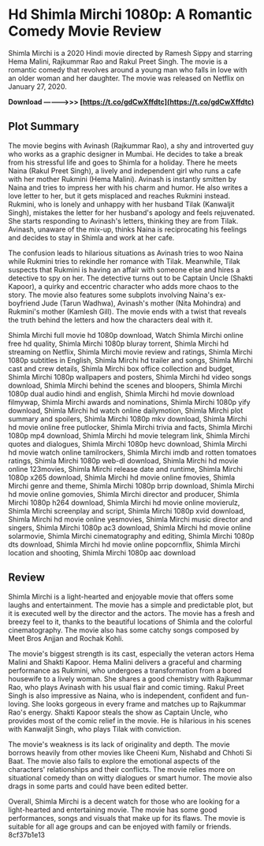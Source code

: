 # Hd Shimla Mirchi 1080p: A Romantic Comedy Movie Review
 
Shimla Mirchi is a 2020 Hindi movie directed by Ramesh Sippy and starring Hema Malini, Rajkummar Rao and Rakul Preet Singh. The movie is a romantic comedy that revolves around a young man who falls in love with an older woman and her daughter. The movie was released on Netflix on January 27, 2020.
 
**Download –––––>>> [https://t.co/gdCwXffdtc](https://t.co/gdCwXffdtc)**


 
## Plot Summary
 
The movie begins with Avinash (Rajkummar Rao), a shy and introverted guy who works as a graphic designer in Mumbai. He decides to take a break from his stressful life and goes to Shimla for a holiday. There he meets Naina (Rakul Preet Singh), a lively and independent girl who runs a cafe with her mother Rukmini (Hema Malini). Avinash is instantly smitten by Naina and tries to impress her with his charm and humor. He also writes a love letter to her, but it gets misplaced and reaches Rukmini instead. Rukmini, who is lonely and unhappy with her husband Tilak (Kanwaljit Singh), mistakes the letter for her husband's apology and feels rejuvenated. She starts responding to Avinash's letters, thinking they are from Tilak. Avinash, unaware of the mix-up, thinks Naina is reciprocating his feelings and decides to stay in Shimla and work at her cafe.
 
The confusion leads to hilarious situations as Avinash tries to woo Naina while Rukmini tries to rekindle her romance with Tilak. Meanwhile, Tilak suspects that Rukmini is having an affair with someone else and hires a detective to spy on her. The detective turns out to be Captain Uncle (Shakti Kapoor), a quirky and eccentric character who adds more chaos to the story. The movie also features some subplots involving Naina's ex-boyfriend Jude (Tarun Wadhwa), Avinash's mother (Nita Mohindra) and Rukmini's mother (Kamlesh Gill). The movie ends with a twist that reveals the truth behind the letters and how the characters deal with it.
 
Shimla Mirchi full movie hd 1080p download,  Watch Shimla Mirchi online free hd quality,  Shimla Mirchi 1080p bluray torrent,  Shimla Mirchi hd streaming on Netflix,  Shimla Mirchi movie review and ratings,  Shimla Mirchi 1080p subtitles in English,  Shimla Mirchi hd trailer and songs,  Shimla Mirchi cast and crew details,  Shimla Mirchi box office collection and budget,  Shimla Mirchi 1080p wallpapers and posters,  Shimla Mirchi hd video songs download,  Shimla Mirchi behind the scenes and bloopers,  Shimla Mirchi 1080p dual audio hindi and english,  Shimla Mirchi hd movie download filmywap,  Shimla Mirchi awards and nominations,  Shimla Mirchi 1080p yify download,  Shimla Mirchi hd watch online dailymotion,  Shimla Mirchi plot summary and spoilers,  Shimla Mirchi 1080p mkv download,  Shimla Mirchi hd movie online free putlocker,  Shimla Mirchi trivia and facts,  Shimla Mirchi 1080p mp4 download,  Shimla Mirchi hd movie telegram link,  Shimla Mirchi quotes and dialogues,  Shimla Mirchi 1080p hevc download,  Shimla Mirchi hd movie watch online tamilrockers,  Shimla Mirchi imdb and rotten tomatoes ratings,  Shimla Mirchi 1080p web-dl download,  Shimla Mirchi hd movie online 123movies,  Shimla Mirchi release date and runtime,  Shimla Mirchi 1080p x265 download,  Shimla Mirchi hd movie online fmovies,  Shimla Mirchi genre and theme,  Shimla Mirchi 1080p brrip download,  Shimla Mirchi hd movie online gomovies,  Shimla Mirchi director and producer,  Shimla Mirchi 1080p h264 download,  Shimla Mirchi hd movie online movierulz,  Shimla Mirchi screenplay and script,  Shimla Mirchi 1080p xvid download,  Shimla Mirchi hd movie online yesmovies,  Shimla Mirchi music director and singers,  Shimla Mirchi 1080p ac3 download,  Shimla Mirchi hd movie online solarmovie,  Shimla Mirchi cinematography and editing,  Shimla Mirchi 1080p dts download,  Shimla Mirchi hd movie online popcornflix,  Shimla Mirchi location and shooting,  Shimla Mirchi 1080p aac download
 
## Review
 
Shimla Mirchi is a light-hearted and enjoyable movie that offers some laughs and entertainment. The movie has a simple and predictable plot, but it is executed well by the director and the actors. The movie has a fresh and breezy feel to it, thanks to the beautiful locations of Shimla and the colorful cinematography. The movie also has some catchy songs composed by Meet Bros Anjjan and Rochak Kohli.
 
The movie's biggest strength is its cast, especially the veteran actors Hema Malini and Shakti Kapoor. Hema Malini delivers a graceful and charming performance as Rukmini, who undergoes a transformation from a bored housewife to a lively woman. She shares a good chemistry with Rajkummar Rao, who plays Avinash with his usual flair and comic timing. Rakul Preet Singh is also impressive as Naina, who is independent, confident and fun-loving. She looks gorgeous in every frame and matches up to Rajkummar Rao's energy. Shakti Kapoor steals the show as Captain Uncle, who provides most of the comic relief in the movie. He is hilarious in his scenes with Kanwaljit Singh, who plays Tilak with conviction.
 
The movie's weakness is its lack of originality and depth. The movie borrows heavily from other movies like Cheeni Kum, Nishabd and Chhoti Si Baat. The movie also fails to explore the emotional aspects of the characters' relationships and their conflicts. The movie relies more on situational comedy than on witty dialogues or smart humor. The movie also drags in some parts and could have been edited better.
 
Overall, Shimla Mirchi is a decent watch for those who are looking for a light-hearted and entertaining movie. The movie has some good performances, songs and visuals that make up for its flaws. The movie is suitable for all age groups and can be enjoyed with family or friends.
 8cf37b1e13
 
